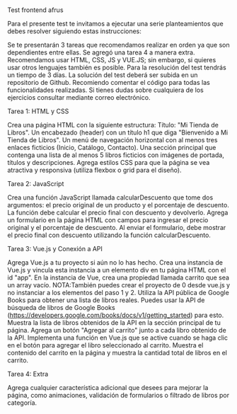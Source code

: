 # 
Test frontend afrus

Para el presente test te invitamos a ejecutar una serie planteamientos que debes resolver siguiendo estas instrucciones:

Se te presentarán 3 tareas que recomendamos realizar en orden ya que son dependientes entre ellas. Se agregó una tarea 4 a manera extra.
Recomendamos usar HTML, CSS, JS y VUE.JS; sin embargo, si quieres usar otros lenguajes también es posible.
Para la resolución del test tendrás un tiempo de 3 días.
La solución del test deberá ser subida en un repositorio de Github.
Recomiendo comentar el código para todas las funcionalidades realizadas.
Si tienes dudas sobre cualquiera de los ejercicios consultar mediante correo electrónico.


Tarea 1: HTML y CSS

Crea una página HTML con la siguiente estructura:
Título: "Mi Tienda de Libros".
Un encabezado (header) con un título h1 que diga "Bienvenido a Mi Tienda de Libros".
Un menú de navegación horizontal con al menos tres enlaces ficticios (Inicio, Catálogo, Contacto).
Una sección principal que contenga una lista de al menos 5 libros ficticios con imágenes de portada, títulos y descripciones.
Agrega estilos CSS para que la página se vea atractiva y responsiva (utiliza flexbox o grid para el diseño).

Tarea 2: JavaScript

Crea una función JavaScript llamada calcularDescuento que tome dos argumentos: el precio original de un producto y el porcentaje de descuento. La función debe calcular el precio final con descuento y devolverlo.
Agrega un formulario en la página HTML con campos para ingresar el precio original y el porcentaje de descuento. Al enviar el formulario, debe mostrar el precio final con descuento utilizando la función calcularDescuento.

Tarea 3: Vue.js y Conexión a API

Agrega Vue.js a tu proyecto si aún no lo has hecho.
Crea una instancia de Vue.js y vincula esta instancia a un elemento div en tu página HTML con el id "app".
En la instancia de Vue, crea una propiedad llamada carrito que sea un array vacío. NOTA:También puedes crear el proyecto de 0 desde vue.js y no instanciar a los elementos del paso 1 y 2.
Utiliza la API pública de Google Books para obtener una lista de libros reales. Puedes usar la API de búsqueda de libros de Google Books (https://developers.google.com/books/docs/v1/getting_started) para esto.
Muestra la lista de libros obtenidos de la API en la sección principal de tu página.
Agrega un botón "Agregar al carrito" junto a cada libro obtenido de la API. Implementa una función en Vue.js que se active cuando se haga clic en el botón para agregar el libro seleccionado al carrito.
Muestra el contenido del carrito en la página y muestra la cantidad total de libros en el carrito.

Tarea 4: Extra

Agrega cualquier característica adicional que desees para mejorar la página, como animaciones, validación de formularios o filtrado de libros por categoría.


